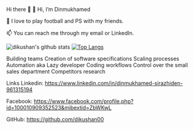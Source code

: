 
Hi there 👋
👋 Hi, I’m Dinmukhamed

💞️ I love to play football and PS with my friends.

📫 You can reach me through my email or LinkedIn.

![dikushan's github stats](https://github-readme-stats.vercel.app/api?username=dikushan00)
[![Top Langs](https://github-readme-stats.vercel.app/api/top-langs/?username=dikushan00)](https://github.com/anuraghazra/github-readme-stats)

Building teams
Creation of software specifications
Scaling processes
Automation aka Lazy developer
Coding workflows
Control over the small sales department
Competitors research

Links
Linkedin: https://www.linkedin.com/in/dinmukhamed-sirazhiden-961315194

Facebook: https://www.facebook.com/profile.php?id=100010909352523&mibextid=ZbWKwL

GitHub: https://github.com/dikushan00
